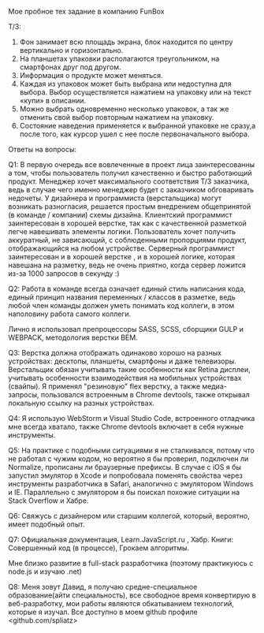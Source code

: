 Мое пробное тех задание в компанию FunBox

Т/З:

1. Фон занимает всю площадь экрана, блок находится по центру вертикально и горизонтально.
2. На планшетах упаковки располагаются треугольником, на смартфонах друг под другом.
3. Информация о продукте может меняться.
4. Каждая из упаковок может быть выбрана или недоступна для выбора. Выбор осуществляется нажатием на упаковку или на
   текст «купи» в описании.
5. Можно выбрать одновременно несколько упаковок, а так же отменить свой выбор повторным нажатием на упаковку.
6. Состояние наведения применяется к выбранной упаковке не сразу,а после того, как курсор ушел с нее после
   первоначального выбора.


Ответы на вопросы:

Q1:
В первую очередь все вовлеченные в проект лица заинтересованны а том, чтобы пользователь получил качественно и быстро работающий продукт.
Менеджер хочет максимального соответствия Т/З заказчика, ведь в случае чего именно менеджер будет с заказчиком обговаривать недочеты.
У дизайнера и программиста (верстальщика) могут возникать разногласия, решается простым внедрением общепринятой (в команде / компании) схемы дизайна.
Клиентский программист заинтересован в хорошей верстке, так как с качественной разметкой легче навешивать элементы логики.
Пользователь хочет получить аккуратный, не зависающий, с соблюденными пропорциями продукт, отображающийся на любом устройстве.
Серверный программист заинтересован и в хорошей верстке , и в хорошей логике, которая навешана на разметку, ведь не очень приятно, когда сервер ложится из-за 1000 запросов в секунду :)

Q2:
Работа в команде всегда означает единый стиль написания кода, единый принцип названия переменных / классов в разметке, ведь любой член команды должен уметь понимать код коллеги, в этом наполовину работа самого коллеги.

Лично я использовал препроцессоры SASS, SCSS, сборщики GULP и WEBPACK, методология верстки BEM.

Q3:
Верстка должна отображать одинаково хорошо на разных устройствах: десктопы, планшеты, смартфоны и даже телевизоры. Верстальщик обязан учитывать такие особенности как Retina дисплеи, учитывать особенности взаимодействия на мобильных устройствах (свайпы).
Я применял "резиновую" flex верстку, а также медиа-запросы, пользовался встроенным в Сhrome devtools,
также открывал локальную ссылку на разных устройствах.

Q4:
Я использую WebStorm и Visual Studio Code, встроенного отладчика мне всегда хватало, также Сhrome devtools включает в себя нужные инструменты.

Q5:
На практике с подобными ситуациями я не сталкивался, потому что не работал с чужим кодом, но вероятно я бы проверил, подключен ли Normalize, прописаны ли браузерные префиксы. В случае с iOS я бы запустил эмулятор в Xcode и попробовала поменять свойства через инструменты разработчика в Safari, аналогично с эмулятором Windows и IE. Параллельно с эмулятором я бы поискал похожие ситуации на Stack Overflow и Хабре.

Q6:
Свяжусь с дизайнером или старшим коллегой, который, вероятно, имеет подобный опыт.

Q7:
Официальная документация, Learn.JavaScript.ru , Хабр. Книги: Совершенный код (в процессе), Грокаем алгоритмы.

Мне близко развитие в full-stack разработчика (поэтому практикуюсь с node.js и изучаю .net)

Q8:
Меня зовут Давид, я получаю средне-специальное образование(айти специальность), все свободное время конвертирую в веб-разработку, мои работы являются обкатыванием технологий, которые я изучал. Все доступно в моем github профиле <github.com/spliatz>

